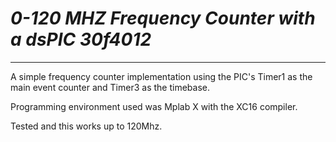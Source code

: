 # ***0-120 MHZ Frequency Counter with a dsPIC 30f4012***
---

A simple frequency counter implementation using the PIC's Timer1 as the main event counter and Timer3 as the timebase.

Programming environment used was Mplab X with the XC16 compiler.

Tested and this works up to 120Mhz.